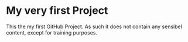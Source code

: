 My very first Project
=====================

This the my first GitHub Project. As such it does not contain any sensibel content,
except for training purposes.

